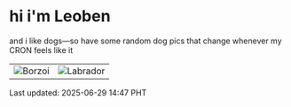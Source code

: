 # hi i'm Leoben

and i like dogs—so have some random dog pics that change whenever my CRON feels like it

|  |  |
|--------|----------|
| ![Borzoi](https://random-dog-vercel.vercel.app/api/random-borzoi?v=1751179650) | ![Labrador](https://random-dog-vercel.vercel.app/api/random-labrador?v=1751179650) |

Last updated: 2025-06-29 14:47 PHT
